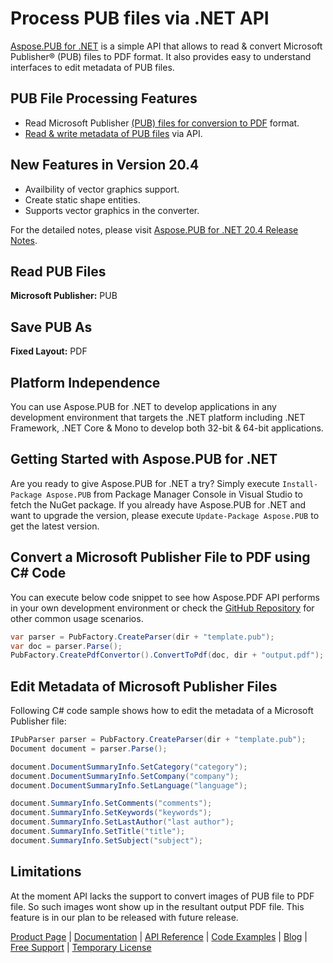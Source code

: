 # Process PUB files via .NET API

[Aspose.PUB for .NET](https://products.aspose.com/pub/net) is a simple API that allows to read & convert Microsoft Publisher® (PUB) files to PDF format. It also provides easy to understand interfaces to edit metadata of PUB files.

## PUB File Processing Features

- Read Microsoft Publisher [(PUB) files for conversion to PDF](https://docs.aspose.com/display/pubnet/PUB+to+PDF) format.
- [Read & write metadata of PUB files](https://docs.aspose.com/display/pubnet/Programming+with+Documents#ProgrammingwithDocuments-EditMetaDataofPUBFiles) via API.

## New Features in Version 20.4

- Availbility of vector graphics support.
- Create static shape entities.
- Supports vector graphics in the converter.

For the detailed notes, please visit [Aspose.PUB for .NET 20.4 Release Notes](https://docs.aspose.com/display/pubnet/Aspose.PUB+for+.NET+20.4+Release+Notes).

## Read PUB Files

**Microsoft Publisher:** PUB

## Save PUB As

**Fixed Layout:** PDF

## Platform Independence

You can use Aspose.PUB for .NET to develop applications in any development environment that targets the .NET platform including .NET Framework, .NET Core & Mono to develop both 32-bit & 64-bit applications.

## Getting Started with Aspose.PUB for .NET

Are you ready to give Aspose.PUB for .NET a try? Simply execute `Install-Package Aspose.PUB` from Package Manager Console in Visual Studio to fetch the NuGet package. If you already have Aspose.PUB for .NET and want to upgrade the version, please execute `Update-Package Aspose.PUB` to get the latest version.

## Convert a Microsoft Publisher File to PDF using C# Code

You can execute below code snippet to see how Aspose.PDF API performs in your own development environment or check the [GitHub Repository](https://github.com/aspose-pub/Aspose.PUB-for-.NET) for other common usage scenarios.

```csharp
var parser = PubFactory.CreateParser(dir + "template.pub");
var doc = parser.Parse();
PubFactory.CreatePdfConvertor().ConvertToPdf(doc, dir + "output.pdf");
```

## Edit Metadata of Microsoft Publisher Files

Following C# code sample shows how to edit the metadata of a Microsoft Publisher file:

```csharp
IPubParser parser = PubFactory.CreateParser(dir + "template.pub");
Document document = parser.Parse();

document.DocumentSummaryInfo.SetCategory("category");
document.DocumentSummaryInfo.SetCompany("company");
document.DocumentSummaryInfo.SetLanguage("language");

document.SummaryInfo.SetComments("comments");
document.SummaryInfo.SetKeywords("keywords");
document.SummaryInfo.SetLastAuthor("last author");
document.SummaryInfo.SetTitle("title");
document.SummaryInfo.SetSubject("subject");
```

## Limitations

At the moment API lacks the support to convert images of PUB file to PDF file. So such images wont show up in the resultant output PDF file. This feature is in our plan to be released with future release.

[Product Page](https://products.aspose.com/pub/net) | [Documentation](https://docs.aspose.com/display/pubnet/Home) | [API Reference](https://apireference.aspose.com/net/pub) | [Code Examples](https://github.com/aspose-pub/Aspose.PUB-for-.NET) | [Blog](https://blog.aspose.com/category/pub/) | [Free Support](https://forum.aspose.com/c/pub) |  [Temporary License](https://purchase.aspose.com/temporary-license)
